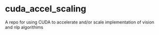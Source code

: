 # cuda_accel_scaling
A repo for using CUDA to accelerate and/or scale implementation of vision and nlp algorithims
